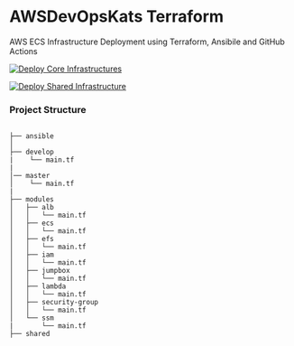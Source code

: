 # AWSDevOpsKats Terraform

AWS ECS Infrastructure Deployment using Terraform, Ansibile and GitHub Actions

[![Deploy Core Infrastructures](https://github.com/stuartshay/AzureDevOpsKats/actions/workflows/deploy-core-infra.yml/badge.svg)](https://github.com/stuartshay/AzureDevOpsKats/actions/workflows/deploy-core-infra.yml)

[![Deploy Shared Infrastructure](https://github.com/stuartshay/AzureDevOpsKats/actions/workflows/deploy-shared-infra.yml/badge.svg)](https://github.com/stuartshay/AzureDevOpsKats/actions/workflows/deploy-shared-infra.yml)

### Project Structure

```

├── ansible
│
├── develop
|    └── main.tf
|
│── master
│    └── main.tf
|
├── modules
│   ├── alb
│   │   └── main.tf
│   ├── ecs
│   │   └── main.tf
│   ├── efs
│   │   └── main.tf
│   ├── iam
│   │   └── main.tf
│   ├── jumpbox
│   │   └── main.tf
│   ├── lambda
│   │   └── main.tf
│   ├── security-group
│   │   └── main.tf
│   └── ssm
|       └── main.tf
├── shared

```